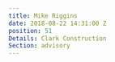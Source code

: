 ```yaml
---
title: Mike Riggins
date: 2018-08-22 14:31:00 Z
position: 51
Details: Clark Construction
Section: advisory
---
```


